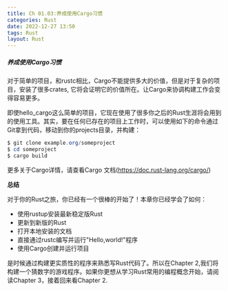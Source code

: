 ```yaml
---
title: Ch 01.03:养成使用Cargo习惯
categories: Rust
date: 2022-12-27 13:50
tags: Rust
layout: Rust
---
```

##### 养成使用Cargo习惯

对于简单的项目，和rustc相比，Cargo不能提供多大的价值，但是对于复杂的项目，安装了很多crates, 它将会证明它的价值所在。让Cargo来协调构建工作会变得容易更多。

即使hello_cargo这么简单的项目，它现在使用了很多你之后的Rust生涯将会用到的使用工具。其实，要在任何已存在的项目上工作时，可以使用如下的命令通过Git拿到代码，移动到你的projects目录，并构建：

```powershell
$ git clone example.org/someproject
$ cd someproject
$ cargo build
```

更多关于Cargo详情，请查看Cargo 文档(https://doc.rust-lang.org/cargo/)

**总结**

对于你的Rust之旅，你已经有一个很棒的开始了！本章你已经学会了如何：

- 使用rustup安装最新稳定版Rust
- 更新到新版的Rust
- 打开本地安装的文档
- 直接通过rustc编写并运行"Hello,world!"程序
- 使用Cargo创建并运行项目

是时候通过构建更实质性的程序来熟悉写Rust代码了。所以在Chapter 2,我们将构建一个猜数字的游戏程序。如果你更想从学习Rust常用的编程概念开始，请阅读Chapter 3，接着回来看Chapter 2.